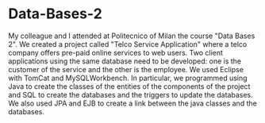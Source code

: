 # Data-Bases-2
My colleague and I attended at Politecnico of Milan the course "Data Bases 2". We created a project called "Telco Service Application" where a telco company offers pre-paid online services to web users. Two client applications using the same database need to be developed: one is the customer of the service and the other is the employee.
We used Eclipse with TomCat and MySQLWorkbench. In particular, we programmed using Java to create the classes of the entities of the components of the project and SQL to create the databases and the triggers to update the databases.
We also used JPA and EJB to create a link between the java classes and the databases.
